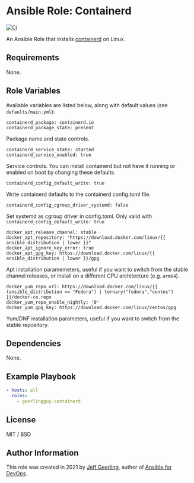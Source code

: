 # Ansible Role: Containerd

[![CI](https://github.com/geerlingguy/ansible-role-containerd/actions/workflows/ci.yml/badge.svg)](https://github.com/geerlingguy/ansible-role-containerd/actions/workflows/ci.yml)

An Ansible Role that installs [containerd](https://containerd.io) on Linux.

## Requirements

None.

## Role Variables

Available variables are listed below, along with default values (see `defaults/main.yml`):

    containerd_package: containerd.io
    containerd_package_state: present

Package name and state controls.

    containerd_service_state: started
    containerd_service_enabled: true

Service controls. You can install containerd but not have it running or enabled on boot by changing these defaults.

    containerd_config_default_write: true

Write containerd defaults to the containerd config.toml file.

    containerd_config_cgroup_driver_systemd: false

Set systemd as cgroup driver in config.toml. Only valid with `containerd_config_default_write: true`

    docker_apt_release_channel: stable
    docker_apt_repository: "https://download.docker.com/linux/{{ ansible_distribution | lower }}"
    docker_apt_ignore_key_error: true
    docker_apt_gpg_key: https://download.docker.com/linux/{{ ansible_distribution | lower }}/gpg

Apt installation paramemeters, useful if you want to switch from the stable channel releases, or install on a different CPU architecture (e.g. `arm64`).

    docker_yum_repo_url: https://download.docker.com/linux/{{ (ansible_distribution == "Fedora") | ternary("fedora","centos") }}/docker-ce.repo
    docker_yum_repo_enable_nightly: '0'
    docker_yum_gpg_key: https://download.docker.com/linux/centos/gpg

Yum/DNF installation parameters, useful if you want to switch from the stable repository.

## Dependencies

None.

## Example Playbook

```yaml
- hosts: all
  roles:
    - geerlingguy.containerd
```

## License

MIT / BSD

## Author Information

This role was created in 2021 by [Jeff Geerling](https://www.jeffgeerling.com/), author of [Ansible for DevOps](https://www.ansiblefordevops.com/).
